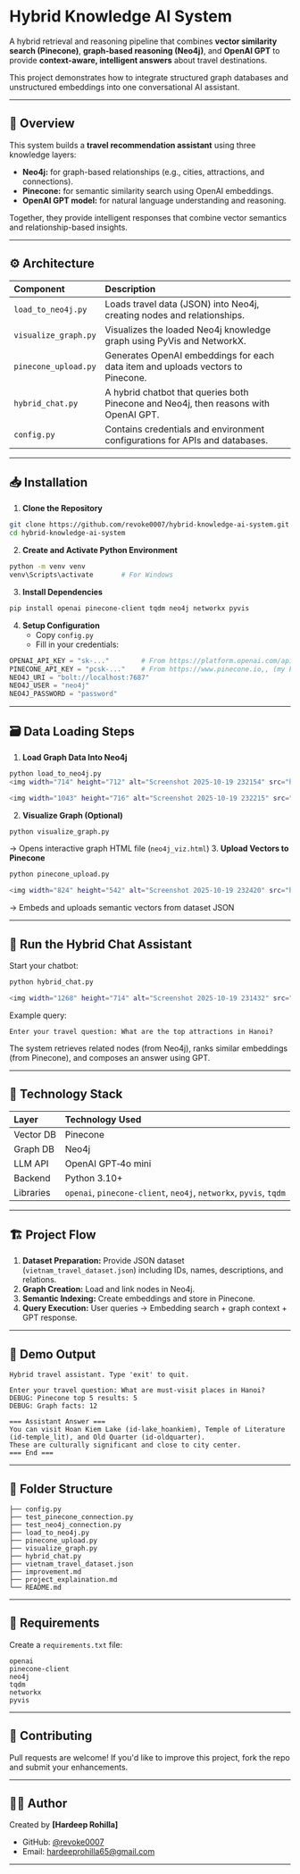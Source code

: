 
# Hybrid Knowledge AI System

A hybrid retrieval and reasoning pipeline that combines **vector similarity search (Pinecone)**, **graph-based reasoning (Neo4j)**, and **OpenAI GPT** to provide **context-aware, intelligent answers** about travel destinations.

This project demonstrates how to integrate structured graph databases and unstructured embeddings into one conversational AI assistant.

***

## 🧠 Overview

This system builds a **travel recommendation assistant** using three knowledge layers:

- **Neo4j:** for graph-based relationships (e.g., cities, attractions, and connections).
- **Pinecone:** for semantic similarity search using OpenAI embeddings.
- **OpenAI GPT model:** for natural language understanding and reasoning.

Together, they provide intelligent responses that combine vector semantics and relationship-based insights.

***

## ⚙️ Architecture

| Component | Description |
| :-- | :-- |
| `load_to_neo4j.py` | Loads travel data (JSON) into Neo4j, creating nodes and relationships. |
| `visualize_graph.py` | Visualizes the loaded Neo4j knowledge graph using PyVis and NetworkX. |
| `pinecone_upload.py` | Generates OpenAI embeddings for each data item and uploads vectors to Pinecone. |
| `hybrid_chat.py` | A hybrid chatbot that queries both Pinecone and Neo4j, then reasons with OpenAI GPT. |
| `config.py` | Contains credentials and environment configurations for APIs and databases. |


***

## 📥 Installation

1. **Clone the Repository**

```bash
git clone https://github.com/revoke0007/hybrid-knowledge-ai-system.git
cd hybrid-knowledge-ai-system
```

2. **Create and Activate Python Environment**

```bash
python -m venv venv
venv\Scripts\activate       # For Windows
```

3. **Install Dependencies**

```bash
pip install openai pinecone-client tqdm neo4j networkx pyvis
```

4. **Setup Configuration**
    - Copy `config.py`
    - Fill in your credentials:

```python
OPENAI_API_KEY = "sk-..."        # From https://platform.openai.com/api-keys,, (my key in config folder)
PINECONE_API_KEY = "pcsk-..."    # From https://www.pinecone.io,, (my key in config folder)
NEO4J_URI = "bolt://localhost:7687"
NEO4J_USER = "neo4j"
NEO4J_PASSWORD = "password"
```


***

## 🗃️ Data Loading Steps

1. **Load Graph Data Into Neo4j**

```bash
python load_to_neo4j.py
<img width="714" height="712" alt="Screenshot 2025-10-19 232154" src="https://github.com/user-attachments/assets/522ce8f9-b7c9-4230-829b-1f8d7e9899ef" />

<img width="1043" height="716" alt="Screenshot 2025-10-19 232215" src="https://github.com/user-attachments/assets/128f7d87-415a-44ed-a665-091db9dfb4de" />

```

2. **Visualize Graph (Optional)**

```bash
python visualize_graph.py
```

→ Opens interactive graph HTML file (`neo4j_viz.html`)
3. **Upload Vectors to Pinecone**

```bash
python pinecone_upload.py

<img width="824" height="542" alt="Screenshot 2025-10-19 232420" src="https://github.com/user-attachments/assets/25e12c57-8d73-49d2-b524-fc2fabb311c9" />

```

→ Embeds and uploads semantic vectors from dataset JSON

***

## 💬 Run the Hybrid Chat Assistant

Start your chatbot:

```bash
python hybrid_chat.py

<img width="1268" height="714" alt="Screenshot 2025-10-19 231432" src="https://github.com/user-attachments/assets/c832d123-7dc6-47b7-b000-9f386b0df78a" />

```

Example query:

```
Enter your travel question: What are the top attractions in Hanoi?
```

The system retrieves related nodes (from Neo4j), ranks similar embeddings (from Pinecone), and composes an answer using GPT.

***

## 🧩 Technology Stack

| Layer | Technology Used |
| :-- | :-- |
| Vector DB | Pinecone |
| Graph DB | Neo4j |
| LLM API | OpenAI GPT‑4o mini |
| Backend | Python 3.10+ |
| Libraries | `openai`, `pinecone-client`, `neo4j`, `networkx`, `pyvis`, `tqdm` |


***

## 🏗️ Project Flow

1. **Dataset Preparation:** Provide JSON dataset (`vietnam_travel_dataset.json`) including IDs, names, descriptions, and relations.
2. **Graph Creation:** Load and link nodes in Neo4j.
3. **Semantic Indexing:** Create embeddings and store in Pinecone.
4. **Query Execution:** User queries → Embedding search + graph context + GPT response.

***

## 🚀 Demo Output

```
Hybrid travel assistant. Type 'exit' to quit.

Enter your travel question: What are must‑visit places in Hanoi?
DEBUG: Pinecone top 5 results: 5
DEBUG: Graph facts: 12

=== Assistant Answer ===
You can visit Hoan Kiem Lake (id‑lake_hoankiem), Temple of Literature (id‑temple_lit), and Old Quarter (id‑oldquarter).
These are culturally significant and close to city center.
=== End ===
```


***

## 🧰 Folder Structure

```
├── config.py
├── test_pinecone_connection.py
├── test_neo4j_connection.py
├── load_to_neo4j.py
├── pinecone_upload.py
├── visualize_graph.py
├── hybrid_chat.py
├── vietnam_travel_dataset.json
├── improvement.md
├── project_explaination.md
└── README.md
```


***

## 🧾 Requirements

Create a `requirements.txt` file:

```
openai
pinecone-client
neo4j
tqdm
networkx
pyvis
```


***

## 🤝 Contributing

Pull requests are welcome!
If you'd like to improve this project, fork the repo and submit your enhancements.

***


## 👨‍💻 Author

Created by **[Hardeep Rohilla]**

- GitHub: [@revoke0007](https://github.com/revoke0007)
- Email: hardeeprohilla65@gmail.com

***



